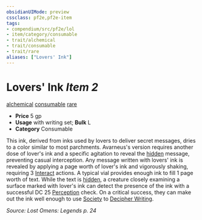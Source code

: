 ```yaml
---
obsidianUIMode: preview
cssclass: pf2e,pf2e-item
tags:
- compendium/src/pf2e/lol
- item/category/consumable
- trait/alchemical
- trait/consumable
- trait/rare
aliases: ["Lovers' Ink"]
---
```

# Lovers' Ink *Item 2*  
[alchemical](rules/traits/alchemical.md)  [consumable](rules/traits/consumable.md)  [rare](rules/traits/rare.md)  

- **Price** 5 gp
- **Usage** with writing set; **Bulk** L
- **Category** Consumable

This ink, derived from inks used by lovers to deliver secret messages, dries to a color similar to most parchments. Avarneus's version requires another dose of lover's ink and a specific agitation to reveal the [hidden](rules/conditions.md#Hidden) message, preventing casual interception. Any message written with lovers' ink is revealed by applying a page worth of lover's ink and vigorously shaking, requiring 3 [Interact](rules/actions/interact.md) actions. A typical vial provides enough ink to fill 1 page worth of text. While the text is [hidden](rules/conditions.md#Hidden), a creature closely examining a surface marked with lover's ink can detect the presence of the ink with a successful DC 25 [Perception](compendium/skills.md#Perception) check. On a critical success, they can make out the ink well enough to use [Society](compendium/skills.md#Society) to [Decipher Writing](rules/actions/decipher-writing.md).

*Source: Lost Omens: Legends p. 24*